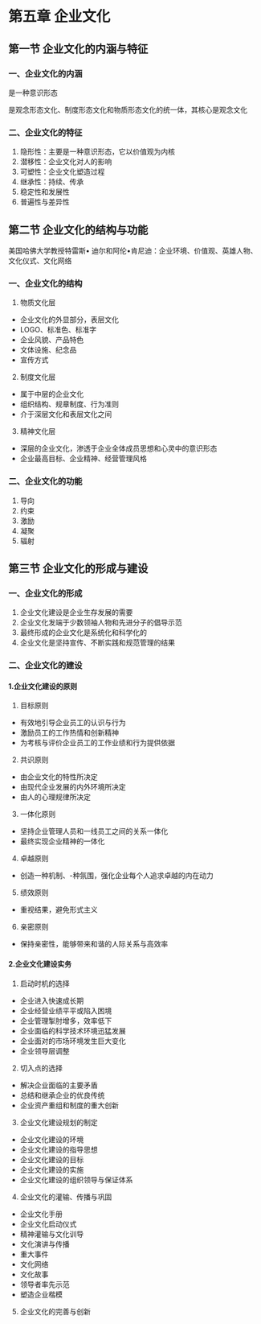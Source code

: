# 第五章 企业文化

## 第一节 企业文化的内涵与特征

### 一、企业文化的内涵

是一种意识形态

是观念形态文化、制度形态文化和物质形态文化的统一体，其核心是观念文化

### 二、企业文化的特征

1. 隐形性：主要是一种意识形态，它以价值观为内核
2. 潜移性：企业文化对人的影响
3. 可塑性：企业文化塑造过程
4. 继承性：持续、传承
5. 稳定性和发展性
6. 普遍性与差异性

## 第二节 企业文化的结构与功能

美国哈佛大学教授特雷斯• 迪尔和阿伦•肯尼迪：企业环境、价值观、英雄人物、文化仪式、文化网络

### 一、企业文化的结构

1. 物质文化层
  - 企业文化的外显部分，表层文化
  - LOGO、标准色、标准字
  - 企业风貌、产品特色
  - 文体设施、纪念品
  - 宣传方式

2. 制度文化层
  - 属于中层的企业文化
  - 组织结构、规章制度、行为准则
  - 介于深层文化和表层文化之间

3. 精神文化层
  - 深层的企业文化，渗透于企业全体成员思想和心灵中的意识形态
  - 企业最高目标、企业精神、经营管理风格

### 二、企业文化的功能

1. 导向
2. 约束
3. 激励
4. 凝聚
5. 辐射

## 第三节 企业文化的形成与建设

### 一、企业文化的形成

1. 企业文化建设是企业生存发展的需要
2. 企业文化发端于少数领袖人物和先进分子的倡导示范
3. 最终形成的企业文化是系统化和科学化的
4. 企业文化是坚持宣传、不断实践和规范管理的结果

### 二、企业文化的建设

#### 1.企业文化建设的原则

1. 目标原则
  - 有效地引导企业员工的认识与行为
  - 激励员工的工作热情和创新精神
  - 为考核与评价企业员工的工作业绩和行为提供依据

2. 共识原则
  - 由企业文化的特性所决定
  - 由现代企业发展的内外环境所决定
  - 由人的心理规律所决定

3. 一体化原则
  - 坚持企业管理人员和一线员工之间的关系一体化
  - 最终实现企业精神的一体化

4. 卓越原则
  - 创造一种机制、-种氛围，强化企业每个人追求卓越的内在动力

5. 绩效原则
  - 重视结果，避免形式主义

6. 亲密原则
  - 保持亲密性，能够带来和谐的人际关系与高效率

#### 2.企业文化建设实务

1. 启动时机的选择
  - 企业进入快速成长期
  - 企业经营业绩平平或陷入困境
  - 企业管理掣肘增多，效率低下
  - 企业面临的科学技术环境迅猛发展
  - 企业面对的市场环境发生巨大变化
  - 企业领导层调整

2. 切入点的选择
  - 解决企业面临的主要矛盾
  - 总结和继承企业的优良传统
  - 企业资产重组和制度的重大创新

3. 企业文化建设规划的制定
  - 企业文化建设的环境
  - 企业文化建设的指导思想
  - 企业文化建设的目标
  - 企业文化建设的实施
  - 企业文化建设的组织领导与保证体系

4. 企业文化的灌输、传播与巩固
  - 企业文化手册
  - 企业文化启动仪式
  - 精神灌输与文化训导
  - 文化演讲与传播
  - 重大事件
  - 文化网络
  - 文化故事
  - 领导者率先示范
  - 塑造企业楷模

5. 企业文化的完善与创新
